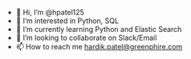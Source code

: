 - 👋 Hi, I’m @hpatel125
- 👀 I’m interested in Python, SQL
- 🌱 I’m currently learning Python and Elastic Search
- 💞️ I’m looking to collaborate on Slack/Email
- 📫 How to reach me hardik.patel@greenphire.com

<!---
hpatel125/hpatel125 is a ✨ special ✨ repository because its `README.md` (this file) appears on your GitHub profile.
You can click the Preview link to take a look at your changes.
--->

